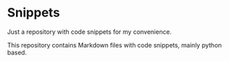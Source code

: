 # Snippets
Just a repository with code snippets for my convenience.

This repository contains Markdown files with code snippets, mainly python
based.
